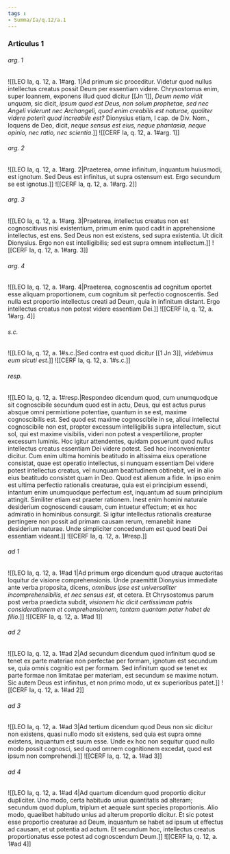 ```yaml
---
tags : 
- Summa/Ia/q.12/a.1
---
```


### Articulus 1

###### arg. 1
![[LEO Ia, q. 12, a. 1#arg. 1|Ad primum sic proceditur. Videtur quod nullus intellectus creatus possit Deum per essentiam videre. Chrysostomus enim, super Ioannem, exponens illud quod dicitur [[Jn 1]], *Deum nemo vidit unquam*, sic dicit, *ipsum quod est Deus, non solum prophetae, sed nec Angeli viderunt nec Archangeli, quod enim creabilis est naturae, qualiter videre poterit quod increabile est?* Dionysius etiam, I cap. de Div. Nom., loquens de Deo, dicit, *neque sensus est eius, neque phantasia, neque opinio, nec ratio, nec scientia*.]]
![[CERF Ia, q. 12, a. 1#arg. 1]]

###### arg. 2
![[LEO Ia, q. 12, a. 1#arg. 2|Praeterea, omne infinitum, inquantum huiusmodi, est ignotum. Sed Deus est infinitus, ut supra ostensum est. Ergo secundum se est ignotus.]]
![[CERF Ia, q. 12, a. 1#arg. 2]]

###### arg. 3
![[LEO Ia, q. 12, a. 1#arg. 3|Praeterea, intellectus creatus non est cognoscitivus nisi existentium, primum enim quod cadit in apprehensione intellectus, est ens. Sed Deus non est existens, sed supra existentia. Ut dicit Dionysius. Ergo non est intelligibilis; sed est supra omnem intellectum.]]
![[CERF Ia, q. 12, a. 1#arg. 3]]

###### arg. 4
![[LEO Ia, q. 12, a. 1#arg. 4|Praeterea, cognoscentis ad cognitum oportet esse aliquam proportionem, cum cognitum sit perfectio cognoscentis. Sed nulla est proportio intellectus creati ad Deum, quia in infinitum distant. Ergo intellectus creatus non potest videre essentiam Dei.]]
![[CERF Ia, q. 12, a. 1#arg. 4]]

###### s.c.
![[LEO Ia, q. 12, a. 1#s.c.|Sed contra est quod dicitur [[1 Jn 3]], *videbimus eum sicuti est*.]]
![[CERF Ia, q. 12, a. 1#s.c.]]

###### resp.
![[LEO Ia, q. 12, a. 1#resp.|Respondeo dicendum quod, cum unumquodque sit cognoscibile secundum quod est in actu, Deus, qui est actus purus absque omni permixtione potentiae, quantum in se est, maxime cognoscibilis est. Sed quod est maxime cognoscibile in se, alicui intellectui cognoscibile non est, propter excessum intelligibilis supra intellectum, sicut sol, qui est maxime visibilis, videri non potest a vespertilione, propter excessum luminis. Hoc igitur attendentes, quidam posuerunt quod nullus intellectus creatus essentiam Dei videre potest. Sed hoc inconvenienter dicitur. Cum enim ultima hominis beatitudo in altissima eius operatione consistat, quae est operatio intellectus, si nunquam essentiam Dei videre potest intellectus creatus, vel nunquam beatitudinem obtinebit, vel in alio eius beatitudo consistet quam in Deo. Quod est alienum a fide. In ipso enim est ultima perfectio rationalis creaturae, quia est ei principium essendi, intantum enim unumquodque perfectum est, inquantum ad suum principium attingit. Similiter etiam est praeter rationem. Inest enim homini naturale desiderium cognoscendi causam, cum intuetur effectum; et ex hoc admiratio in hominibus consurgit. Si igitur intellectus rationalis creaturae pertingere non possit ad primam causam rerum, remanebit inane desiderium naturae. Unde simpliciter concedendum est quod beati Dei essentiam videant.]]
![[CERF Ia, q. 12, a. 1#resp.]]

###### ad 1
![[LEO Ia, q. 12, a. 1#ad 1|Ad primum ergo dicendum quod utraque auctoritas loquitur de visione comprehensionis. Unde praemittit Dionysius immediate ante verba proposita, dicens, *omnibus ipse est universaliter incomprehensibilis, et nec sensus est*, et cetera. Et Chrysostomus parum post verba praedicta subdit, *visionem hic dicit certissimam patris considerationem et comprehensionem, tantam quantam pater habet de filio*.]]
![[CERF Ia, q. 12, a. 1#ad 1]]

###### ad 2
![[LEO Ia, q. 12, a. 1#ad 2|Ad secundum dicendum quod infinitum quod se tenet ex parte materiae non perfectae per formam, ignotum est secundum se, quia omnis cognitio est per formam. Sed infinitum quod se tenet ex parte formae non limitatae per materiam, est secundum se maxime notum. Sic autem Deus est infinitus, et non primo modo, ut ex superioribus patet.]]
![[CERF Ia, q. 12, a. 1#ad 2]]

###### ad 3
![[LEO Ia, q. 12, a. 1#ad 3|Ad tertium dicendum quod Deus non sic dicitur non existens, quasi nullo modo sit existens, sed quia est supra omne existens, inquantum est suum esse. Unde ex hoc non sequitur quod nullo modo possit cognosci, sed quod omnem cognitionem excedat, quod est ipsum non comprehendi.]]
![[CERF Ia, q. 12, a. 1#ad 3]]

###### ad 4
![[LEO Ia, q. 12, a. 1#ad 4|Ad quartum dicendum quod proportio dicitur dupliciter. Uno modo, certa habitudo unius quantitatis ad alteram; secundum quod duplum, triplum et aequale sunt species proportionis. Alio modo, quaelibet habitudo unius ad alterum proportio dicitur. Et sic potest esse proportio creaturae ad Deum, inquantum se habet ad ipsum ut effectus ad causam, et ut potentia ad actum. Et secundum hoc, intellectus creatus proportionatus esse potest ad cognoscendum Deum.]]
![[CERF Ia, q. 12, a. 1#ad 4]]

